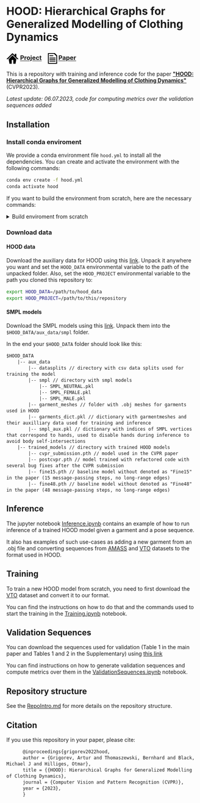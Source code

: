 
# HOOD: Hierarchical Graphs for Generalized Modelling of Clothing Dynamics

### <img align=center src=./static/icons/project.png width='32'/> [Project](https://dolorousrtur.github.io/hood/) &ensp; <img align=center src=./static/icons/paper.png width='24'/> [Paper](https://arxiv.org/abs/2212.07242) &ensp;  

This is a repository with training and inference code for the paper [**"HOOD: Hierarchical Graphs for Generalized Modelling of Clothing Dynamics"**](https://arxiv.org/abs/2212.07242) (CVPR2023).

*Latest update: 06.07.2023, code for computing metrics over the validation sequences added*

## Installation


### Install conda enviroment
We provide a conda environment file `hood.yml` to install all the dependencies. 
You can create and activate the environment with the following commands:

```bash
conda env create -f hood.yml
conda activate hood
```

If you want to build the environment from scratch, here are the necessary commands: 
<details>
  <summary>Build enviroment from scratch</summary>

```bash
# Create and activate a new environment
conda create -n hood python=3.9 -y
conda activate hood

# install pytorch (see https://pytorch.org/)
conda install pytorch torchvision torchaudio pytorch-cuda=11.7 -c pytorch -c nvidia -y

# install pytorch_geometric (see https://pytorch-geometric.readthedocs.io/en/latest/install/installation.html)
conda install pyg -c pyg -y

# install pytorch3d (see https://github.com/facebookresearch/pytorch3d/blob/main/INSTALL.md)
conda install -c fvcore -c iopath -c conda-forge fvcore iopath -y
conda install -c bottler nvidiacub -y
conda install pytorch3d -c pytorch3d -y


# install auxiliary packages with conda
conda install -c conda-forge munch pandas tqdm omegaconf matplotlib einops ffmpeg -y

# install more auxiliary packages with pip
pip install smplx aitviewer chumpy huepy

# create a new kernel for jupyter notebook
conda install ipykernel -y; python -m ipykernel install --user --name hood --display-name "hood"
```
</details>

### Download data
#### HOOD data
Download the auxiliary data for HOOD using this [link](https://drive.google.com/file/d/1RdA4L6Fy50VsKZ8k7ySp5ps5YtWoHSgs/view?usp=sharing).
Unpack it anywhere you want and set the `HOOD_DATA` environmental variable to the path of the unpacked folder.
Also, set the `HOOD_PROJECT` environmental variable to the path you cloned this repository to:

```bash
export HOOD_DATA=/path/to/hood_data
export HOOD_PROJECT=/path/to/this/repository
```

#### SMPL models
Download the SMPL models using this [link](https://smpl-x.is.tue.mpg.de/). Unpack them into the `$HOOD_DATA/aux_data/smpl` folder.

In the end your `$HOOD_DATA` folder should look like this:
```
$HOOD_DATA
    |-- aux_data
        |-- datasplits // directory with csv data splits used for training the model
        |-- smpl // directory with smpl models
            |-- SMPL_NEUTRAL.pkl
            |-- SMPL_FEMALE.pkl
            |-- SMPL_MALE.pkl
        |-- garment_meshes // folder with .obj meshes for garments used in HOOD
        |-- garments_dict.pkl // dictionary with garmentmeshes and their auxilliary data used for training and inference
        |-- smpl_aux.pkl // dictionary with indices of SMPL vertices that correspond to hands, used to disable hands during inference to avoid body self-intersections
    |-- trained_models // directory with trained HOOD models
        |-- cvpr_submission.pth // model used in the CVPR paper
        |-- postcvpr.pth // model trained with refactored code with several bug fixes after the CVPR submission
        |-- fine15.pth // baseline model without denoted as "Fine15" in the paper (15 message-passing steps, no long-range edges)
        |-- fine48.pth // baseline model without denoted as "Fine48" in the paper (48 message-passing steps, no long-range edges)
```

## Inference
The jupyter notebook [Inference.ipynb](Inference.ipynb) contains an example of how to run inference of a trained HOOD model given a garment and a pose sequence.

It also has examples of such use-cases as adding a new garment from an .obj file and converting sequences from [AMASS](https://amass.is.tue.mpg.de/) and [VTO](https://github.com/isantesteban/vto-dataset) datasets to the format used in HOOD.


## Training
To train a new HOOD model from scratch, you need to first download the [VTO](https://github.com/isantesteban/vto-dataset) dataset and convert it to our format.

You can find the instructions on how to do that and the commands used to start the training in the [Training.ipynb](Training.ipynb) notebook.

## Validation Sequences
You can download the sequences used for validation (Table 1 in the main paper and Tables 1 and 2 in the Supplementary) 
using [this link](https://drive.google.com/file/d/1jFkDWPZW2HwYsYqcXAC3hX0NlumBnqT3/view?usp=sharing)

You can find instructions on how to generate validation sequences and compute metrics over them in the [ValidationSequences.ipynb](ValidationSequences.ipynb) notebook.



## Repository structure
See the [RepoIntro.md](RepoIntro.md) for more details on the repository structure.



## Citation
If you use this repository in your paper, please cite:
```
      @inproceedings{grigorev2022hood,
      author = {Grigorev, Artur and Thomaszewski, Bernhard and Black, Michael J and Hilliges, Otmar}, 
      title = {{HOOD}: Hierarchical Graphs for Generalized Modelling of Clothing Dynamics}, 
      journal = {Computer Vision and Pattern Recognition (CVPR)},
      year = {2023},
      }
```
